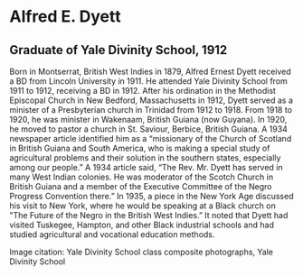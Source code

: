# Alfred E. Dyett
## Graduate of Yale Divinity School, 1912
Born in Montserrat, British West Indies in 1879, Alfred Ernest Dyett received a BD from Lincoln University in 1911. He attended Yale Divinity School from 1911 to 1912, receiving a BD in 1912. After his ordination in the Methodist Episcopal Church in New Bedford, Massachusetts in 1912, Dyett served as a minister of a Presbyterian church in Trinidad from 1912 to 1918. From 1918 to 1920, he was minister in Wakenaam, British Guiana (now Guyana). In 1920, he moved to pastor a church in St. Saviour, Berbice, British Guiana. A 1934 newspaper article identified him as a “missionary of the Church of Scotland in British Guiana and South America, who is making a special study of agricultural problems and their solution in the southern states, especially among our people.” A 1934 article said, “The Rev. Mr. Dyett has served in many West Indian colonies. He was moderator of the Scotch Church in British Guiana and a member of the Executive Committee of the Negro Progress Convention there.” In 1935, a piece in the New York Age discussed his visit to New York, where he would be speaking at a Black church on "The Future of the Negro in the British West Indies.” It noted that Dyett had visited Tuskegee, Hampton, and other Black industrial schools and had studied agricultural and vocational education methods.

Image citation: Yale Divinity School class composite photographs, Yale Divinity School
